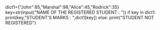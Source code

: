 dict1={"John":85,"Marshal":98,"Alice":45,"Rodrick":35}
key=str(input("NAME OF THE REGISTERED STUDENT : "))
if key in dict1:
    print(key,"STUDENT'S MARKS : ",dict1[key])
else:
    print("STUDENT NOT REGISTERED")

     

